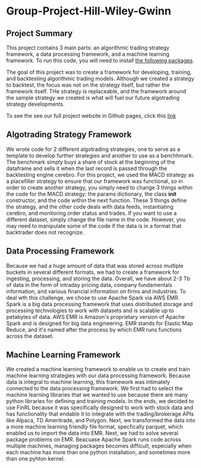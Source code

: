 # Group-Project-Hill-Wiley-Gwinn

## Project Summary

This project contains 3 main parts: an algorithmic trading strategy framework, a data processing framework, and a machine learning framework. To run this code, you will need to install [the following packages](https://julianwileymac.github.io/Group-Project-Hill-Wiley-Gwinn/libraries).

The goal of this project was to create a framework for developing, training, and backtesting algorithmic trading models. Although we created a strategy to backtest, the focus was not on the strategy itself, but rather the framework itself. THe strategy is replaceable, and the framework around the sample strategy we created is what will fuel our future algotrading strategy developments.

To see the see our full project website in Github pages, click this [link](https://angelmvhill.github.io/Group-Project-Hill-Wiley-Gwinn/)

## Algotrading Strategy Framework

We wrote code for 2 different algotrading strategies, one to serve as a template to develop further strategies and another to use as a benchhmark. The benchmark simply buys a share of stock at the beginning of the dataframe and sells it when the last record is passed through the backtesting engine cerebro. For this project, we used the MACD strategy as a placefiller strategy to ensure that our framework was functional, so in order to create another strategy, you simply need to change 3 things within the code for the MACD strategy: the params dictionary, the class __init__ constructor, and the code within the next function. These 3 things define the strategy, and the other code deals with data feeds, instantiating cerebro, and monitoring order status and trades. If you want to use a different dataset, simply change the file name in the code. However, you may need to manipulate some of the code if the data is in a format that backtrader does not recognize.

## Data Processing Framework
Because we had a huge amount of data that was stored across multiple buckets in several different formats, we had to create a framework for ingesting, processing, and storing the data. Overall, we have about 2-3 Tb of data in the form of intraday pricing data, company fundamentals information, and various financial information on firms and industries. To deal wth this challenge, we chose to use Apache Spark via AWS EMR. Spark is a big data processing framework that uses distributed storage and processing technologies to work with datasets and is scalable up to petabytes of data. AWS EMR is Amazon's proprietary version of Apache Spark and is designed for big data engineering. EMR stands for Elastic Map Reduce, and it's named after the process by which EMR runs functions across the dataset.

## Machine Learning Framework
We created a machine learning framework to enable us to create and train machine learning strategies with our data processing framework. Because data is integral to machine learning, this framework was intimately connected to the data processing framework. We first had to select the machine learning libraries that we wanted to use because there are many python libraries for defining and training models. In the ends, we decided to use FinRL because it was specifically designed to work with stock data and has functionality that endable it to integrate with the trading/brokerage APIs like Alpaca, TD Ameritrade, and Polygon. Next, we transformed the data into a more machine learning friendly file format, specfically parquet, which enabled us to import the data into EMR. Next, we had to solve several package problems on EMR. Beacuase Apache Spark runs code across multiple machines, managing packages becomes difficult, especially when each machine has more than one python installation, and sometimes more than one pyhton kernel.
